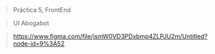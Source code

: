 > Práctica 5, FrontEnd

> UI Abogabot

> https://www.figma.com/file/jsmW0VD3PDxbmp4ZLPJU2m/Untitled?node-id=9%3A52
